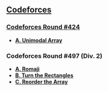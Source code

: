 ## [Codeforces](https://github.com/BlueFly2018/ACM/tree/master/Codeforces)

### [Codeforces Round #424](https://github.com/BlueFly2018/ACM/tree/master/Codeforces/Codeforces%20Round%20%23424)



- [**A. Unimodal Array**](https://github.com/BlueFly2018/ACM/blob/master/Codeforces/Codeforces%20Round%20%23424/A.%20Unimodal%20Array.md)

### Codeforces Round #497 (Div. 2)

- [**A. Romaji**](https://github.com/BlueFly2018/ACM/blob/master/Codeforces/Codeforces%20Round%20%23497%20(Div.%202)/A.%20Romaji.md)
- [**B. Turn the Rectangles** ](https://github.com/BlueFly2018/ACM/blob/master/Codeforces/Codeforces%20Round%20%23497%20(Div.%202)/B.%20Turn%20the%20Rectangles.md)
- [**C. Reorder the Array** ](https://github.com/BlueFly2018/ACM/blob/master/Codeforces/Codeforces%20Round%20%23497%20(Div.%202)/C.%20Reorder%20the%20Array.md)

